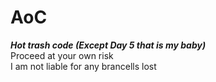 # AoC
***Hot trash code (Except Day 5 that is my baby)***
<br />
Proceed at your own risk
<br />
I am not liable for any brancells lost
